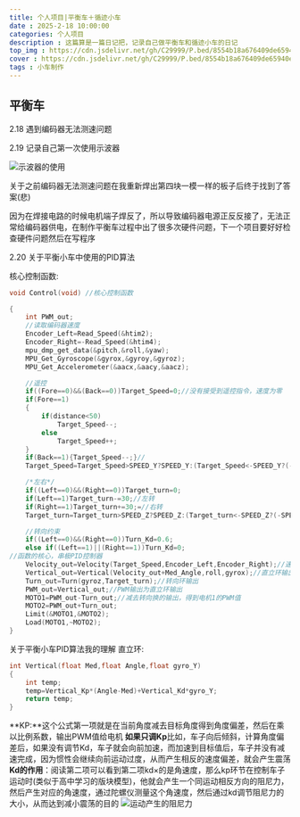 ```yaml
---
title: 个人项目|平衡车＋循迹小车
date : 2025-2-18 10:00:00
categories: 个人项目
description : 这篇算是一篇日记把，记录自己做平衡车和循迹小车的日记
top_img : https://cdn.jsdelivr.net/gh/C29999/P.bed/8554b18a676409de65940e0d459781c2.jpg
cover : https://cdn.jsdelivr.net/gh/C29999/P.bed/8554b18a676409de65940e0d459781c2.jpg
tags : 小车制作
---
```


## 平衡车

2.18 遇到编码器无法测速问题

2.19 记录自己第一次使用示波器

![示波器的使用](https://cdn.jsdelivr.net/gh/C29999/P.bed/a0b2361f18becf3a7cab3c06df496f1c.jpg)

关于之前编码器无法测速问题在我重新焊出第四块一模一样的板子后终于找到了答案(悲)

因为在焊接电路的时候电机端子焊反了，所以导致编码器电源正反反接了，无法正常给编码器供电，在制作平衡车过程中出了很多次硬件问题，下一个项目要好好检查硬件问题然后在写程序

2.20 关于平衡小车中使用的PID算法

核心控制函数:

``` c++
void Control(void) //核心控制函数

{
    int PWM_out;
    //读取编码器速度
    Encoder_Left=Read_Speed(&htim2);
    Encoder_Right=-Read_Speed(&htim4);
    mpu_dmp_get_data(&pitch,&roll,&yaw);
    MPU_Get_Gyroscope(&gyrox,&gyroy,&gyroz);
    MPU_Get_Accelerometer(&aacx,&aacy,&aacz);

    //遥控
    if((Fore==0)&&(Back==0))Target_Speed=0;//没有接受到遥控指令，速度为零
    if(Fore==1)
    {
        if(distance<50)
            Target_Speed--;
        else
            Target_Speed++;
    }
    if(Back==1){Target_Speed--;}//
    Target_Speed=Target_Speed>SPEED_Y?SPEED_Y:(Target_Speed<-SPEED_Y?(-SPEED_Y):Target_Speed);//??·ù

    /*左右*/
    if((Left==0)&&(Right==0))Target_turn=0;
    if(Left==1)Target_turn-=30;//左转
    if(Right==1)Target_turn+=30;=//右转
    Target_turn=Target_turn>SPEED_Z?SPEED_Z:(Target_turn<-SPEED_Z?(-SPEED_Z):Target_turn);//??·ù( (20*100) * 100   )

    //转向约束
    if((Left==0)&&(Right==0))Turn_Kd=0.6;
    else if((Left==1)||(Right==1))Turn_Kd=0;
//函数的核心，串极PID控制器
    Velocity_out=Velocity(Target_Speed,Encoder_Left,Encoder_Right);//速度环输出
    Vertical_out=Vertical(Velocity_out+Med_Angle,roll,gyrox);//直立环输出
    Turn_out=Turn(gyroz,Target_turn);//转向环输出
    PWM_out=Vertical_out;//PWM输出为直立环输出
    MOTO1=PWM_out-Turn_out;//减去转向换的输出，得到电机1的PWM值
    MOTO2=PWM_out+Turn_out;
    Limit(&MOTO1,&MOTO2);
    Load(MOTO1,~MOTO2);
}
```

关于平衡小车PID算法我的理解
直立环:

``` c++
int Vertical(float Med,float Angle,float gyro_Y)
{
    int temp;
    temp=Vertical_Kp*(Angle-Med)+Vertical_Kd*gyro_Y;
    return temp;
}
```

**KP:**这个公式第一项就是在当前角度减去目标角度得到角度偏差，然后在乘以比例系数，输出PWM值给电机
**如果只调Kp**比如，车子向后倾斜，计算角度偏差后，如果没有调节Kd，车子就会向前加速，而加速到目标值后，车子并没有减速完成，因为惯性会继续向前运动过度，从而产生相反的速度偏差，就会产生震荡
**Kd的作用**：阅读第二项可以看到第二项kd×的是角速度，那么kp环节在控制车子运动时(类似于高中学习的版块模型)，他就会产生一个同运动相反方向的阻尼力，然后产生对应的角速度，通过陀螺仪测量这个角速度，然后通过kd调节阻尼力的大小，从而达到减小震荡的目的
![运动产生的阻尼力](https://cdn.jsdelivr.net/gh/C29999/P.bed/895453ac9b2be2aa2c96f34e341c0ece.jpg)

